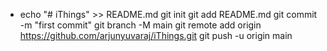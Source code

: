 - echo "# iThings" >> README.md
  git init
  git add README.md
  git commit -m "first commit"
  git branch -M main
  git remote add origin https://github.com/arjunyuvaraj/iThings.git
  git push -u origin main